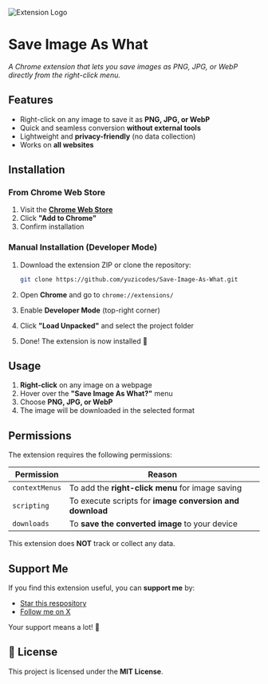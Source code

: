 ![Extension Logo](https://i.postimg.cc/1zpGkbhB/20250321-015127.png) <!-- Replace with actual logo URL if hosted -->

# Save Image As What
*A Chrome extension that lets you save images as PNG, JPG, or WebP directly from the right-click menu.*

## Features  
- Right-click on any image to save it as **PNG, JPG, or WebP**  
- Quick and seamless conversion **without external tools**  
- Lightweight and **privacy-friendly** (no data collection)  
- Works on **all websites**  

## Installation  

### From Chrome Web Store  
1. Visit the **[Chrome Web Store](your-extension-url)** <!-- Replace with actual link -->
2. Click **"Add to Chrome"**  
3. Confirm installation  

### Manual Installation (Developer Mode)  
1. Download the extension ZIP or clone the repository:
   
   ```bash
   git clone https://github.com/yuzicodes/Save-Image-As-What.git
   ```
2. Open **Chrome** and go to `chrome://extensions/`  
3. Enable **Developer Mode** (top-right corner)  
4. Click **"Load Unpacked"** and select the project folder  
5. Done! The extension is now installed 🎉  

## Usage  
1. **Right-click** on any image on a webpage  
2. Hover over the **"Save Image As What?"** menu  
3. Choose **PNG, JPG, or WebP**  
4. The image will be downloaded in the selected format  

## Permissions  
The extension requires the following permissions:  

| Permission | Reason |
|------------|--------|
| `contextMenus` | To add the **right-click menu** for image saving |
| `scripting` | To execute scripts for **image conversion and download** |
| `downloads` | To **save the converted image** to your device |

This extension does **NOT** track or collect any data.  

## Support Me  
If you find this extension useful, you can **support me** by:  
- [Star this respository](https://github.com/yuzicodes/Save-Image-As-What)  
- [Follow me on X](https://x.com/yuzicodes)

Your support means a lot! 🚀  

## 📜 License  
This project is licensed under the **MIT License**.  
